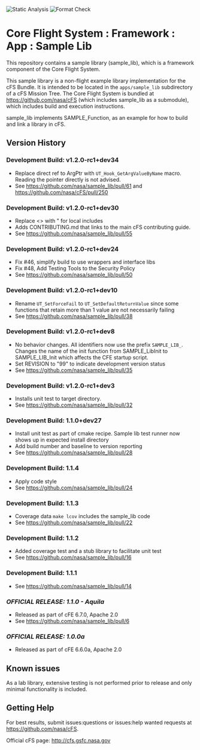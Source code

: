 ![Static Analysis](https://github.com/nasa/sample_lib/workflows/Static%20Analysis/badge.svg)
![Format Check](https://github.com/nasa/sample_lib/workflows/Format%20Check/badge.svg)

# Core Flight System : Framework : App : Sample Lib

This repository contains a sample library (sample_lib), which is a framework component of the Core Flight System.

This sample library is a non-flight example library implementation for the cFS Bundle. It is intended to be located in the `apps/sample_lib` subdirectory of a cFS Mission Tree.  The Core Flight System is bundled at https://github.com/nasa/cFS (which includes sample_lib as a submodule), which includes build and execution instructions.

sample_lib implements SAMPLE_Function, as an example for how to build and link a library in cFS.

## Version History

### Development Build: v1.2.0-rc1+dev34

- Replace direct ref to ArgPtr with `UT_Hook_GetArgValueByName` macro. Reading the pointer directly is not advised.
- See <https://github.com/nasa/sample_lib/pull/61> and <https://github.com/nasa/cFS/pull/250>

### Development Build: v1.2.0-rc1+dev30

- Replace <> with " for local includes
- Adds CONTRIBUTING.md that links to the main cFS contributing guide.
- See <https://github.com/nasa/sample_lib/pull/55>

### Development Build: v1.2.0-rc1+dev24

- Fix #46, simplify build to use wrappers and interface libs
- Fix #48, Add Testing Tools to the Security Policy
- See <https://github.com/nasa/sample_lib/pull/50>

### Development Build: v1.2.0-rc1+dev10

- Rename `UT_SetForceFail` to `UT_SetDefaultReturnValue` since some functions that retain more than 1 value are not necessarily failing
- See <https://github.com/nasa/sample_lib/pull/38>

### Development Build: v1.2.0-rc1+dev8

- No behavior changes. All identifiers now use the prefix `SAMPLE_LIB_`. Changes the name of the init function from SAMPLE_LibInit to SAMPLE_LIB_Init which affects the CFE startup script.
- Set REVISION to "99" to indicate development version status
- See <https://github.com/nasa/sample_lib/pull/35>

### Development Build: v1.2.0-rc1+dev3

- Installs unit test to target directory.
- See <https://github.com/nasa/sample_lib/pull/32>

### Development Build: 1.1.0+dev27

- Install unit test as part of cmake recipe. Sample lib test runner now shows up in expected install directory
- Add build number and baseline to version reporting
- See <https://github.com/nasa/sample_lib/pull/28>

### Development Build: 1.1.4

- Apply code style
- See <https://github.com/nasa/sample_lib/pull/24>

### Development Build: 1.1.3

- Coverage data `make lcov` includes the sample_lib code
- See <https://github.com/nasa/sample_lib/pull/22>

### Development Build: 1.1.2

- Added coverage test and a stub library to facilitate unit test
- See <https://github.com/nasa/sample_lib/pull/16>

### Development Build: 1.1.1

- See <https://github.com/nasa/sample_lib/pull/14>

### ***OFFICIAL RELEASE: 1.1.0 - Aquila***

- Released as part of cFE 6.7.0, Apache 2.0
- See <https://github.com/nasa/sample_lib/pull/6>

### ***OFFICIAL RELEASE: 1.0.0a***

- Released as part of cFE 6.6.0a, Apache 2.0

## Known issues

As a lab library, extensive testing is not performed prior to release and only minimal functionality is included.

## Getting Help

For best results, submit issues:questions or issues:help wanted requests at https://github.com/nasa/cFS.

Official cFS page: http://cfs.gsfc.nasa.gov
